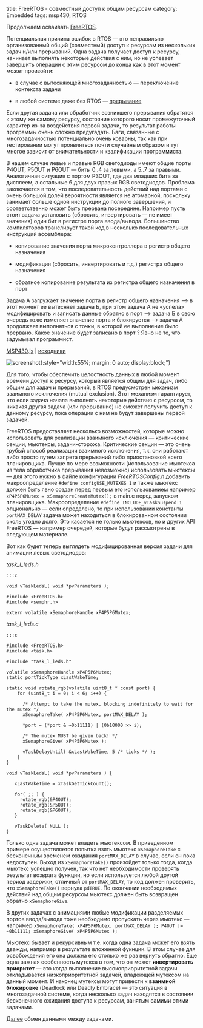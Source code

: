 title: FreeRTOS - совместный доступ к общим ресурсам
category: Embedded 
tags: msp430, RTOS

Продолжаем осваивать [FreeRTOS]({filename}../2017-04-26-intro/2017-04-26-intro.md).

Потенциальная причина ошибок в RTOS — это неправильно организованный общий (совместный) доступ к ресурсам из нескольких задач и/или прерываний. Одна задача получает доступ к ресурсу, начинает выполнять некоторые действия с ним, но не успевает завершить операции с этим ресурсом до конца как в этот момент может произойти:

 - в случае с вытесняющей многозадачностью — переключение контекста задачи 
 
 - в любой системе даже без RTOS — [прерывание]({filename}../../picsim/2017-02-05-coroutines/2017-02-05-coroutines.md) 

Если другая задача или обработчик возникшего прерывания обратятся к этому же самому ресурсу, состояние которого носит промежуточный характер из-за воздействия первой задачи, то результат работы программы очень сложно предугадать. Баги, связанные с многозадачностью потенциально очень коварны, так как при тестировании могут проявляться почти случайным образом и тут многое зависит от внимательности и квалификации программиста. 

В нашем случае левые и правые RGB светодиоды имеют общие порты P4OUT, P5OUT и P6OUT — биты 0..4 за левыми, а 5..7 за правыми. Аналогичная ситуация с портом P3OUT, где два младших бита за дисплеем, а остальные 6 для двух правых RGB светодиодов. Проблема заключается в том, что последовательность действий над портами с очень большой долей вероятности является не атомарной, поскольку занимает больше одной инструкции до полного завершения, и соответственно может быть прервана посередине. Например пусть стоит задача установить (сбросить, инвертировать — не имеет значения) один бит в регистре порта ввода/вывода. Большинство компиляторов транслирует такой код в несколько последовательных инструкций ассемблера:

 - копирование значения порта микроконтроллера в регистр общего назначения

 - модификация (сбросить, инвертировать и т.д.) регистра общего назначения

 - обратное копирование результата из регистра общего назначения в порт

Задача А загружает значение порта в регистр общего назначения --> в этот момент ее вытесняет задача Б, при этом задача А не «успела» модифицировать и записать данные обратно в порт --> задача Б в свою очередь тоже изменяет значение порта и блокируется --> задача А продолжает выполняться с точки, в которой ее выполнение было прервано. Какое значение будет записано в порт ? Явно не то, что задумывал программист.

[MSP430.js](http://mazko.github.io/MSP430.js/fb921e5be78d0de2cd0620c4fb8e36c7) | [исходники]({attach}mutex.zip)

[comment]: <> (byzanz-record --x=313 --y=132 -w 803 --delay 3 -d 22 ui.flv)
[comment]: <> (rm -rf frames/* && ffmpeg -i ui.flv -pix_fmt rgb24 -r 10 "frames/frame-%05d.png")
[comment]: <> (convert -monitor -limit memory 1024MiB -limit map 2048MiB -layers Optimize -layers removeDups -delay 10 -loop 0 "frames/*.png" ui.gif)

![screenshot]({attach}ui.gif){:style="width:55%; margin: 0 auto; display:block;"}

Для того, чтобы обеспечить целостность данных в любой момент времени доступ к ресурсу, который является общим для задач, либо общим для задач и прерываний, в RTOS предусмотрен механизм взаимного исключения (mutual exclusion). Этот механизм гарантирует, что если задача начала выполнять некоторые действия с ресурсом, то никакая другая задача (или прерывание) не сможет получить доступ к данному ресурсу, пока операции с ним не будут завершены первой задачей.

FreeRTOS предоставляет несколько возможностей, которые можно использовать для реализации взаимного исключения — критические секции, мьютексы, задачи-сторожа. Критические секции — это очень грубый способ реализации взаимного исключения, т.к. они работают либо просто путем запрета прерываний либо приостановкой всего планировщика. Лучше по мере возможности (использование мьютекса из тела обработчика прерывания невозможно) использовать мьютексы — для этого нужно в файле конфигурации *FreeRTOSConfig.h* добавить макроопределение `#define configUSE_MUTEXES 1` и также мьютекс должен быть явно создан перед первым его использованием например `xP4P5P6Mutex = xSemaphoreCreateMutex();` в main.c перед запуском планировщика. Макроопределение `#define INCLUDE_vTaskSuspend 1` опционально — если определено, то при использовании константы `portMAX_DELAY` задача может находиться в блокированном состоянии сколь угодно долго. Это касается не только мьютексов, но и других API FreeRTOS — например очередей, которые будут рассмотрены в следующем материале.

Вот как будет теперь выглядеть модифицированная версия задачи для анимации левых светодиодов:

*task_l_leds.h*

    :::c

    void vTaskLedsL( void *pvParameters );

    #include <FreeRTOS.h>
    #include <semphr.h>

    extern volatile xSemaphoreHandle xP4P5P6Mutex;

*task_l_leds.c*

    :::c

    #include <FreeRTOS.h>
    #include <task.h>

    #include "task_l_leds.h"

    volatile xSemaphoreHandle xP4P5P6Mutex;
    static portTickType xLastWakeTime;

    static void rotate_rgb(volatile uint8_t * const port) {
        for (uint8_t i = 0; i < 6; i++) {

          /* Attempt to take the mutex, blocking indefinitely to wait for the mutex */
          xSemaphoreTake( xP4P5P6Mutex, portMAX_DELAY );

          *port = (*port & ~0b11111) | (0b10000 >> i);

          /* The mutex MUST be given back! */
          xSemaphoreGive( xP4P5P6Mutex );

          vTaskDelayUntil( &xLastWakeTime, 5 /* ticks */ );
        }
    }

    void vTaskLedsL( void *pvParameters ) {

       xLastWakeTime = xTaskGetTickCount();

       for( ;; ) {
         rotate_rgb(&P4OUT);
         rotate_rgb(&P5OUT);
         rotate_rgb(&P6OUT);
       }

       vTaskDelete( NULL );
    }

Только одна задача может владеть мьютексом. В приведенном примере осуществляется попытка взять мьютекс  `xSemaphoreTake` с бесконечным временем ожидания `portMAX_DELAY` в случае, если он пока недоступен. Выход из `xSemaphoreTake()` произойдет только тогда, когда мьютекс успешно получен, так что нет необходимости проверять результат возврата функции, но если используется любой другой период задержки, отличный от `portMAX_DELAY`, то код должен проверить, что `xSemaphoreTake()` вернула `pdTRUE`. По окончании необходимых действий над общим ресурсом мьютекс должен быть возвращен обратно `xSemaphoreGive`.

В других задачах с анимациями любые модификации разделяемых портов ввода/вывода тоже необходимо пропускать через мьютекс — например `xSemaphoreTake( xP4P5P6Mutex, portMAX_DELAY ); P4OUT |= ~0b11111; xSemaphoreGive( xP4P5P6Mutex );`

Мьютекс бывает и рекурсивным т.е. когда одна задача может его взять дважды, например в результате вложенной фукнции. В этом случае для освобождения его она должна его столько же раз вернуть обратно. Еще одна важная особенность мутекса в том, что он может **инвертировать приоритет** — это когда выполнение высокоприоритетной задачи откладывается низкоприоритетной задачей, владеющей мутексом на данный момент. И наконец мутексы могут привести к **взаимной блокировке** (Deadlock или Deadly Embrace) — это ситуация в многозадачной системе, когда несколько задач находятся в состоянии бесконечного ожидания доступа к ресурсам, занятым самими этими задачами.

[Далее]({filename}../2017-04-29-event/2017-04-29-event.md) обмен данными между задачами.
